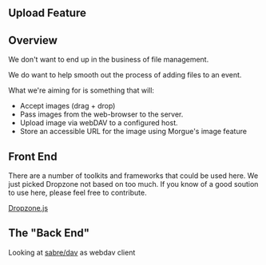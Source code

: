 Upload Feature
---

## Overview

We don't want to end up in the business of file management.

We do want to help smooth out the process of adding files to an event.

What we're aiming for is something that will:
- Accept images (drag + drop)
- Pass images from the web-browser to the server.
- Upload image via webDAV to a configured host.  
- Store an accessible URL for the image using Morgue's image feature


## Front End

There are a number of toolkits and frameworks that could be used here.
We just picked Dropzone not based on too much.  If you know of a good
soution to use here, please feel free to contribute.

[Dropzone.js](http://www.dropzonejs.com/)

## The "Back End"

Looking at [sabre/dav](http://sabre.io/dav/) as webdav client

